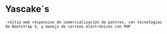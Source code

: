 # Yascake´s

	->Sitio web responsivo de comercialización de postres, con tecnologías de Bootstrap 3, y manejo de correos electrónicos con PHP